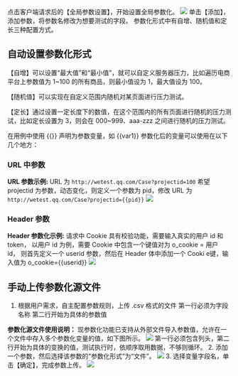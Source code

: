 点击客户端请求后的【全局参数设置】，开始设置全局参数化。
![](//mc.qcloudimg.com/static/img/af0c4d4413047ac199e77c28bd7d7a29/image.png)
单击【添加】，添加参数，将参数名修改为想要测试的字段。
参数化形式中有自增、随机值和定长三种配置方式。

## 自动设置参数化形式
【自增】可以设置“最大值”和“最小值”，就可以自定义服务器压力，比如遍历电商平台上参数值为 1~100 的所有商品，则最小值设为 1，最大值设为 100。

【随机值】可以实现在自定义范围内随机对某页面进行压力测试。

【定长】通过设置一定长度下的数值，在这个范围内的所有页面进行随机的压力测试，比如定长设置为 3，则会在 000~999、aaa-zzz 之间进行随机的压力测试。

在用例中使用 {{}} 声明为参数变量，如 {{var1}}
参数化后的变量可以使用在以下几个地方：

### URL 中参数
**URL 参数示例:**
URL 为 `http://wetest.qq.com/Case?projectid=100`
希望 projectid 为参数，动态变化，则定义一个参数为 pid，修改 URL 为 `http://wetest.qq.com/Case?projectid={{pid}}`
![](//mc.qcloudimg.com/static/img/17d27e0628cd69ea4b0ce59493c3e0a7/image.png)

### Header 参数
**Header 参数化示例:**
请求中 Cookie 具有校验功能，需要输入真实的用户 id 和 token，
以用户 id 为例，需要 Cookie 中包含一个键值对为 o_cookie = 用户 id，
则首先定义一个 userid 参数，然后在 Header 体中添加一个 Cooki e键，输入值为 o_cookie={{userid}}
![](//mc.qcloudimg.com/static/img/99b843b22cbd27edf6a53a0b84a9feed/image.png)

## 手动上传参数化源文件
1. 根据用户需求，自主配置参数规则，上传 .csv 格式的文件
第一行必须为字段名称
第二行开始为具体的参数值

**参数化源文件使用说明：**
现参数化功能已支持从外部文件导入参数值，允许在一个文件中存入多个参数化变量的值，如下图所示。
![](//mc.qcloudimg.com/static/img/391128e1485c8e476d26c148b750fe57/image.png)
第一行必须包含列头，第二行开始为具体的变换的值，测试执行时，依顺序取用数据，不够则循环。
2. 添加一个参数，然后选择该参数的“参数化形式”为“文件”。
![](//mc.qcloudimg.com/static/img/d73a7548e9aaf71c642d128ceb135406/image.png)
3. 选择变量字段名，单击【确定】，完成参数上传。
![](//mc.qcloudimg.com/static/img/77f4e11654df96db3248c1b00a92c949/image.png)